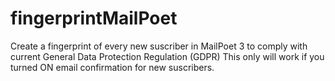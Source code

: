 # fingerprintMailPoet
Create a fingerprint of every new suscriber in MailPoet 3 to comply with current General Data Protection Regulation (GDPR)
This only will work if you turned ON email confirmation for new suscribers.
